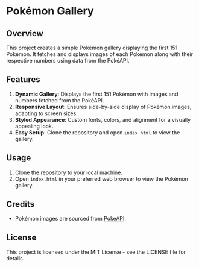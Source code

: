 # Pokémon Gallery
## Overview
This project creates a simple Pokémon gallery displaying the first 151 Pokémon. It fetches and displays images of each Pokémon along with their respective numbers using data from the PokéAPI.

## Features
1. **Dynamic Gallery**: Displays the first 151 Pokémon with images and numbers fetched from the PokéAPI.
2. **Responsive Layout**: Ensures side-by-side display of Pokémon images, adapting to screen sizes.
3. **Styled Appearance**: Custom fonts, colors, and alignment for a visually appealing look.
4. **Easy Setup**: Clone the repository and open `index.html` to view the gallery.

## Usage
1. Clone the repository to your local machine.
2. Open `index.html` in your preferred web browser to view the Pokémon gallery.

## Credits
- Pokémon images are sourced from [PokeAPI](https://github.com/PokeAPI/sprites).

## License
This project is licensed under the MIT License - see the LICENSE file for details.